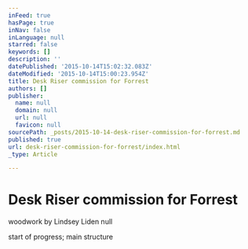 ```yaml
---
inFeed: true
hasPage: true
inNav: false
inLanguage: null
starred: false
keywords: []
description: ''
datePublished: '2015-10-14T15:02:32.083Z'
dateModified: '2015-10-14T15:00:23.954Z'
title: Desk Riser commission for Forrest
authors: []
publisher:
  name: null
  domain: null
  url: null
  favicon: null
sourcePath: _posts/2015-10-14-desk-riser-commission-for-forrest.md
published: true
url: desk-riser-commission-for-forrest/index.html
_type: Article

---
```

# Desk Riser commission for Forrest

woodwork by Lindsey Liden
null

start of progress; main structure